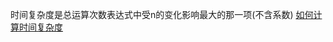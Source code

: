 
时间复杂度是总运算次数表达式中受n的变化影响最大的那一项(不含系数)
[如何计算时间复杂度](http://blog.csdn.net/firefly_2002/article/details/8008987)
